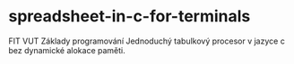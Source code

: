 # spreadsheet-in-c-for-terminals


FIT VUT 
Základy programování
Jednoduchý tabulkový procesor v jazyce c bez dynamické alokace paměti.
